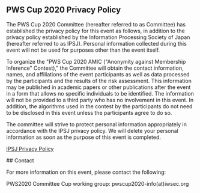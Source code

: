 ## PWS Cup 2020 Privacy Policy

The PWS Cup 2020 Committee (hereafter referred to as Committee) has established the privacy policy for this event as follows, in addition to the privacy policy established by the Information Processing Society of Japan (hereafter referred to as IPSJ).
Personal information collected during this event will not be used for purposes other than the event itself.

To organize the "PWS Cup 2020 AMIC ("Anonymity against Membership Inference" Contest)," the Committee will obtain the contact information, names, and affiliations of the event participants as well as data processed by the participants and the results of the risk assessment.
This information may be published in academic papers or other publications after the event in a form that allows no specific individuals to be identified. The information will not be provided to a third party who has no involvement in this event. In addition, the algorithms used in the contest by the participants do not need to be disclosed in this event unless the participants agree to do so.

The committee will strive to protect personal information appropriately in accordance with the IPSJ privacy policy. We will delete your personal information as soon as the purpose of this event is completed.

[IPSJ Privacy Policy](https://www.ipsj.or.jp/english/privacypolicy_e.html)

## Contact

For more information on this event, please contact the following:

PWS2020 Committee Cup working group: pwscup2020-info(at)iwsec.org
